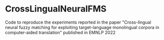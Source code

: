 # CrossLingualNeuralFMS
Code to reproduce the experiments reported in the paper "Cross-lingual neural fuzzy matching for exploiting target-language monolingual corpora in computer-aided translation" published in EMNLP 2022
